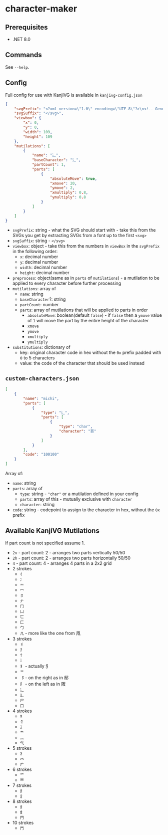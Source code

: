 # character-maker

## Prerequisites

- .NET 8.0

## Commands

See `--help`.

## Config

Full config for use with KanjiVG is available in `kanjivg-config.json`

```json
{
    "svgPrefix": "<?xml version=\"1.0\" encoding=\"UTF-8\"?>\n<!-- Generated SVG using Washimiji (https://github.com/Jan0660/washimiji) using SVGs from the KanjiVG project (http://kanjivg.tagaini.net) which is distributed under the Creative Commons Attribution-Share Alike 3.0 License and so is this SVG. See http://creativecommons.org/licenses/by-sa/3.0/ for more details. -->\n<svg xmlns=\"http://www.w3.org/2000/svg\" width=\"109\" height=\"109\" viewBox=\"0 0 109 109\">",
    "svgSuffix": "</svg>",
    "viewbox": {
        "x": 0,
        "y": 0,
        "width": 109,
        "height": 109
    },
    "mutilations": [
        {
            "name": "⻌",
            "baseCharacter": "⻌",
            "partCount": 1,
            "parts": [
                {
                    "absoluteMove": true,
                    "xmove": 20,
                    "ymove": 2,
                    "xmultiply": 0.8,
                    "ymultiply": 0.8
                }
            ]
        }
    ]
}
```

- `svgPrefix`: string - what the SVG should start with - take this from the SVGs you get by extracting SVGs from a font up to the first `<svg>`
- `svgSuffix`: string - `</svg>`
- `viewbox`: object - take this from the numbers in `viewBox` in the `svgPrefix` in the following order:
    - `x`: decimal number
    - `y`: decimal number
    - `width`: decimal number
    - `height`: decimal number
- `preprocess`: object(same as in `parts` of `mutilations`) - a mutilation to be applied to every character before further processing
- `mutilations`: array of
    - `name`: string
    - `baseCharacter`?: string
    - `partCount`: number
    - `parts`: array of mutilations that will be applied to parts in order
        - `absoluteMove`: boolean(default `false`) - if `false` then a `ymove` value of `1` will move the part by the entire height of the character
        - `xmove`
        - `ymove`
        - `xmultiply`
        - `ymultiply`
- `substitutions`: dictionary of
    - key: original character code in hex without the `0x` prefix padded with `0` to 5 characters
    - value: the code of the character that should be used instead

## `custom-characters.json`

```json
[
    {
        "name": "michi",
        "parts": [
            {
                "type": "⻌",
                "parts": [
                    {
                        "type": "char",
                        "character": "首"
                    }
                ]
            }
        ],
        "code": "100100"
    }
]
```

Array of:

- `name`: string
- `parts`: array of
    - `type`: string - `"char"` or a mutilation defined in your config
    - `parts`: array of this - mutually exclusive with `character`
    - `character`: string
- `code`: string - codepoint to assign to the character in hex, without the `0x` prefix

## Available KanjiVG Mutilations

If part count is not specified assume 1.

- `2v` - part count: 2 - arranges two parts vertically 50/50
- `2h` - part count: 2 - arranges two parts horizontally 50/50
- `4` - part count: 4 - arranges 4 parts in a 2x2 grid
- 2 strokes
    - `亻`
    - `冫`
    - `亠`
    - `冖`
    - `卩`
    - `𠂇`
    - `冂`
    - `凵`
    - `匸`
    - `匚`
    - `勹`
    - `几` - more like the one from 凧
- 3 strokes
    - `彳`
    - `扌`
    - `忄`
    - `氵`
    - `犭` - actually ⺨
    - `艹`
    - `⻏` - on the right as in 邸
    - `⻖` - on the left as in 阪
    - `⻌`
    - `廴`
    - `尸`
    - `囗`
- 4 strokes
    - `礻`
    - `牜`
    - `⺩`
    - `⺧`
    - `灬`
    - `气`
- 5 strokes
    - `衤`
    - `癶`
    - `疒`
- 6 strokes
    - `⺮`
    - `覀`
- 7 strokes
    - `⻊`
    - `訁`
- 8 strokes
    - `釒`
    - `飠`
    - `門`
- 10 strokes
    - `鬥`
